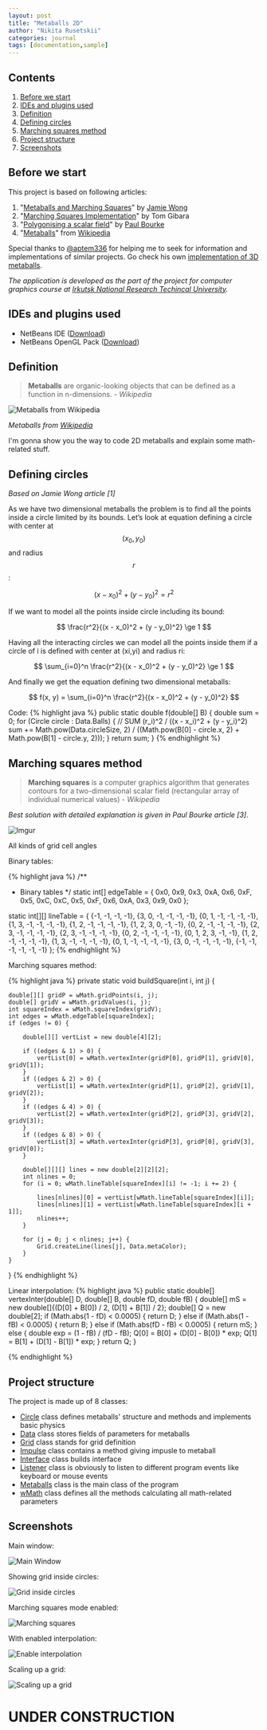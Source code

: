 ```yaml
---
layout: post
title: "Metaballs 2D"
author: "Nikita Rusetskii"
categories: journal
tags: [documentation,sample]
---
```


## Contents

1. [Before we start](#before-we-start)
2. [IDEs and plugins used](#ides-and-plugins-used)
3. [Definition](#definition)
4. [Defining circles](#defining-circles)
5. [Marching squares method](#marching-squares-method)
6. [Project structure](#project-structure)
7. [Screenshots](#screenshots)

## Before we start
This project is based on following articles:
1. "[Metaballs and Marching Squares](http://jamie-wong.com/2014/08/19/metaballs-and-marching-squares/)" by [Jamie Wong](https://github.com/jlfwong)
2. "[Marching Squares Implementation](http://www.tomgibara.com/computer-vision/marching-squares)" by Tom Gibara
3. "[Polygonising a scalar field](http://paulbourke.net/geometry/polygonise/)" by [Paul Bourke](http://paulbourke.net/)
4. "[Metaballs](https://en.wikipedia.org/wiki/Metaballs)" from [Wikipedia](https://en.wikipedia.org/)

Special thanks to [@aptem336](https://github.com/aptem336) for helping me to seek for information and implementations of similar projects. Go check his own [implementation of 3D metaballs](https://github.com/aptem336/MetaBalls).

*The application is developed as the part of the project for computer graphics course at [Irkutsk National Research Techincal University](http://www.istu.edu/eng/).*

## IDEs and plugins used
- NetBeans IDE ([Download](https://netbeans.org/downloads/index.html))
- NetBeans OpenGL Pack ([Download](http://plugins.netbeans.org/plugin/3260/netbeans-opengl-pack))

## Definition
> **Metaballs** are organic-looking objects that can be defined as a function in n-dimensions. - _Wikipedia_

![Metaballs from Wikipedia](https://upload.wikimedia.org/wikipedia/commons/6/6d/Metaball_contact_sheet.png)

*Metaballs from [Wikipedia](https://en.wikipedia.org/wiki/Metaballs)*

I'm gonna show you the way to code 2D metaballs and explain some math-related stuff.

## Defining circles

_Based on Jamie Wong article [1]_

As we have two dimensional metaballs the problem is to find all the points inside a circle limited by its bounds. Let’s look at equation defining a circle with center at $$(x_0,y_0)$$ and radius $$r$$:

$$
(x - x_0)^2 + (y - y_0)^2 = r^2
$$

If we want to model all the points inside circle including its bound:

$$
\frac{r^2}{(x - x_0)^2 + (y - y_0)^2} \ge 1
$$

Having all the interacting circles we can model all the points inside them if a circle of i is defined with center at (xi,yi) and radius ri:

$$
\sum_{i=0}^n \frac{r^2}{(x - x_0)^2 + (y - y_0)^2} \ge 1
$$

And finally we get the equation defining two dimensional metaballs:

$$
f(x, y) = \sum_{i=0}^n \frac{r^2}{(x - x_0)^2 + (y - y_0)^2}
$$

Code:
{% highlight java %}
public static double f(double[] B) {
    double sum = 0;
    for (Circle circle : Data.Balls) {
        // SUM (r_i)^2 / ((x - x_i)^2 + (y - y_i)^2)
        sum += Math.pow(Data.circleSize, 2) / ((Math.pow(B[0] - circle.x, 2) + Math.pow(B[1] - circle.y, 2)));
    }
    return sum;
}
{% endhighlight %}

## Marching squares method

> **Marching squares** is a computer graphics algorithm that generates contours for a two-dimensional scalar field (rectangular array of individual numerical values) - _Wikipedia_

_Best solution with detailed explanation is given in Paul Bourke article [3]_.

![Imgur](https://i.imgur.com/E8jT2fd.png)

All kinds of grid cell angles

Binary tables:

{% highlight java %}
/**
 * Binary tables
 */
static int[] edgeTable = {
    0x0, 0x9, 0x3, 0xA,
    0x6, 0xF, 0x5, 0xC,
    0xC, 0x5, 0xF, 0x6,
    0xA, 0x3, 0x9, 0x0
};

static int[][] lineTable = {
    {-1, -1, -1, -1},
    {3, 0, -1, -1, -1, -1},
    {0, 1, -1, -1, -1, -1},
    {1, 3, -1, -1, -1, -1},
    {1, 2, -1, -1, -1, -1},
    {1, 2, 3, 0, -1, -1},
    {0, 2, -1, -1, -1, -1},
    {2, 3, -1, -1, -1, -1},
    {2, 3, -1, -1, -1, -1},
    {0, 2, -1, -1, -1, -1},
    {0, 1, 2, 3, -1, -1},
    {1, 2, -1, -1, -1, -1},
    {1, 3, -1, -1, -1, -1},
    {0, 1, -1, -1, -1, -1},
    {3, 0, -1, -1, -1, -1},
    {-1, -1, -1, -1, -1, -1}
};
{% endhighlight %}

Marching squares method:

{% highlight java %}
private static void buildSquare(int i, int j) {

    double[][] gridP = wMath.gridPoints(i, j);
    double[] gridV = wMath.gridValues(i, j);
    int squareIndex = wMath.squareIndex(gridV);
    int edges = wMath.edgeTable[squareIndex];
    if (edges != 0) {

        double[][] vertList = new double[4][2];

        if ((edges & 1) > 0) {
            vertList[0] = wMath.vertexInter(gridP[0], gridP[1], gridV[0], gridV[1]);
        }
        if ((edges & 2) > 0) {
            vertList[1] = wMath.vertexInter(gridP[1], gridP[2], gridV[1], gridV[2]);
        }
        if ((edges & 4) > 0) {
            vertList[2] = wMath.vertexInter(gridP[2], gridP[3], gridV[2], gridV[3]);
        }
        if ((edges & 8) > 0) {
            vertList[3] = wMath.vertexInter(gridP[3], gridP[0], gridV[3], gridV[0]);
        }

        double[][][] lines = new double[2][2][2];
        int nlines = 0;
        for (i = 0; wMath.lineTable[squareIndex][i] != -1; i += 2) {

            lines[nlines][0] = vertList[wMath.lineTable[squareIndex][i]];
            lines[nlines][1] = vertList[wMath.lineTable[squareIndex][i + 1]];
            nlines++;
        }

        for (j = 0; j < nlines; j++) {
            Grid.createLine(lines[j], Data.metaColor);
        }
    }
}
{% endhighlight %}

Linear interpolation:
{% highlight java %}
    public static double[] vertexInter(double[] D, double[] B, double fD, double fB) {
        double[] mS = new double[]{(D[0] + B[0]) / 2, (D[1] + B[1]) / 2};
        double[] Q = new double[2];
        if (Math.abs(1 - fD) < 0.0005) {
            return D;
        } else if (Math.abs(1 - fB) < 0.0005) {
            return B;
        } else if (Math.abs(fD - fB) < 0.0005) {
            return mS;
        } else {
            double exp = (1 - fB) / (fD - fB);
            Q[0] = B[0] + (D[0] - B[0]) * exp;
            Q[1] = B[1] + (D[1] - B[1]) * exp;
        }
        return Q;
    }

{% endhighlight %}

## Project structure

The project is made up of 8 classes:
- [Circle](https://github.com/xtenzQ/2D-metaballs/blob/master/src/Main/Circle.java) class defines metaballs' structure and methods and implements basic physics
- [Data](https://github.com/xtenzQ/2D-metaballs/blob/master/src/Main/Data.java) class stores fields of parameters for metaballs
- [Grid](https://github.com/xtenzQ/2D-metaballs/blob/master/src/Main/Grid.java) class stands for grid definition
- [Impulse](https://github.com/xtenzQ/2D-metaballs/blob/master/src/Main/Impulse.java) class contains a method giving impusle to metaball
- [Interface](https://github.com/xtenzQ/2D-metaballs/blob/master/src/Main/Interface.java) class builds interface
- [Listener](https://github.com/xtenzQ/2D-metaballs/blob/master/src/Main/Listener.java) class is obviously to listen to different program events like keyboard or mouse events
- [Metaballs](https://github.com/xtenzQ/2D-metaballs/blob/master/src/Main/MetaBalls.java) class is the main class of the program
- [wMath](https://github.com/xtenzQ/2D-metaballs/blob/master/src/Main/wMath.java) class defines all the methods calculating all math-related parameters

## Screenshots

Main window:

![Main Window](https://i.imgur.com/YgTBaLW.png?1 "Main")

Showing grid inside circles:

![Grid inside circles](https://i.imgur.com/zKZG4e2.png?1)

Marching squares mode enabled:

![Marching squares](https://i.imgur.com/cPyVp28.png?1)

With enabled interpolation:

![Enable interpolation](https://i.imgur.com/kSVVwKh.png?1)

Scaling up a grid:

![Scaling up a grid](https://i.imgur.com/CeRcjqH.png?1)
# UNDER CONSTRUCTION
